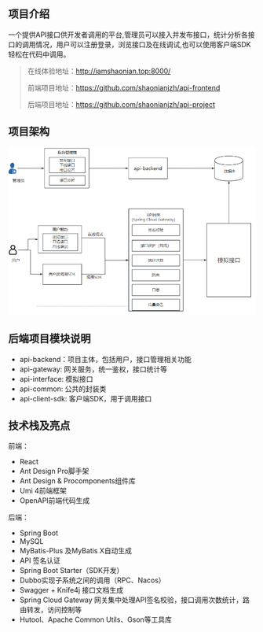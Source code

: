 ## 项目介绍
一个提供API接口供开发者调用的平台,管理员可以接入并发布接口，统计分析各接口的调用情况，用户可以注册登录，浏览接口及在线调试,也可以使用客户端SDK轻松在代码中调用。
> 在线体验地址：http://iamshaonian.top:8000/  
> 
> 前端项目地址：https://github.com/shaonianjzh/api-frontend
> 
> 后端项目地址：https://github.com/shaonianjzh/api-project
## 项目架构
<img src="./image/image-20230512142427856.png" alt="image-20230512142427856" style="zoom: 80%;" align=left/>

## 后端项目模块说明
- api-backend：项目主体，包括用户，接口管理相关功能
- api-gateway: 网关服务，统一鉴权，接口统计等
- api-interface: 模拟接口
- api-common: 公共的封装类
- api-client-sdk: 客户端SDK，用于调用接口
## 技术栈及亮点
前端：
- React 
- Ant Design Pro脚手架
- Ant Design & Procomponents组件库
- Umi 4前端框架
- OpenAPI前端代码生成  

后端：
- Spring Boot
- MySQL
- MyBatis-Plus 及MyBatis X自动生成
- API 签名认证
- Spring Boot Starter（SDK开发）
- Dubbo实现子系统之间的调用（RPC、Nacos）
- Swagger + Knife4j 接口文档生成
- Spring Cloud Gateway 网关集中处理API签名校验，接口调用次数统计，路由转发，访问控制等
- Hutool、Apache Common Utils、Gson等工具库

